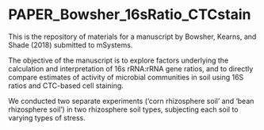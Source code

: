 # PAPER_Bowsher_16sRatio_CTCstain
This is the repository of materials for a manuscript by Bowsher, Kearns, and Shade (2018) submitted to mSystems.

The objective of the manuscript is to explore factors underlying the calculation and interpretation of 16s rRNA:rRNA gene ratios, and to directly compare estimates of activity of microbial communities in soil using 16S ratios and CTC-based cell staining.

We conducted two separate experiments (‘corn rhizosphere soil’ and ‘bean rhizosphere soil’) in two rhizosphere soil types, subjecting each soil to varying types of stress.

